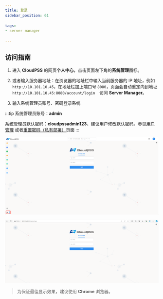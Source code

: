 ```yaml
---
title: 登录
sidebar_position: 61

tags: 
- server manager

---
```


## 访问指南

1. 进入 **CloudPSS** 的网页**个人中心**，点击页面左下角的**系统管理**图标。

2. 或者输入服务器地址：在浏览器的地址栏中输入当前服务器的 IP 地址，例如 `http://10.101.10.45`，在地址栏加上端口号 `8080`，页面会自动重定向到地址 `http://10.101.10.45:8080/account/login`　访问 **Server Manager**。

3. 输入系统管理员账号、密码登录系统

:::tip
系统管理员账号：**admin**

系统管理员默认密码：**cloudpssadmin123**，建议用户修改默认密码。参见[用户管理](../../../software/50-user-center/50-system-administrator-settings/10-user-management/index.md) 或者[重置密码（私有部署）](../../../software/50-user-center/10-register-and-login/20-cloudpss-private/index.md)页面
:::


![用户中心登录 server manager](./登录.png "用户中心登录 server manager")

![端口登录](./端口登录.png "端口登录")

> 为保证最佳显示效果，建议使用 **Chrome** 浏览器。
